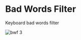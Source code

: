 # Bad Words Filter
Keyboard bad words filter

![bwf 3](https://user-images.githubusercontent.com/90633453/167909651-31375cb9-b84e-42bd-929f-81be715bc61f.jpg)
